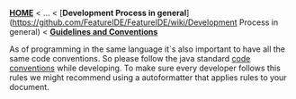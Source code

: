 <!-- Breadcrumb -->
[**HOME**](https://github.com/FeatureIDE/FeatureIDE/wiki) < ... < [**Development Process in general**](https://github.com/FeatureIDE/FeatureIDE/wiki/Development Process in general) < [**Guidelines and Conventions**](https://github.com/FeatureIDE/FeatureIDE/wiki/Guidelines-and-Conventions)

<!-- Introduction -->
As of programming in the same language it`s also important to have all the same code conventions. So please follow the java standard [code conventions](http://www.oracle.com/technetwork/java/codeconvtoc-136057.html) while developing. To make sure every developer follows this rules we might recommend using a autoformatter that applies rules to your document.
<!-- Outline -->


<!-- Content -->
